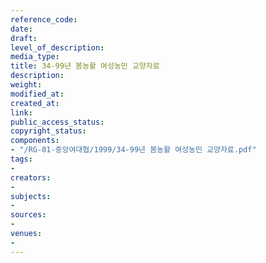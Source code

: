 ```yaml
---
reference_code: 
date: 
draft: 
level_of_description: 
media_type: 
title: 34-99년 봄농활 여성농민 교양자료
description: 
weight: 
modified_at: 
created_at: 
link: 
public_access_status: 
copyright_status: 
components:
- "/RG-01-중앙여대협/1999/34-99년 봄농활 여성농민 교양자료.pdf"
tags:
- 
creators:
- 
subjects:
- 
sources:
- 
venues:
- 
---
```

